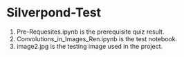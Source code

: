 # Silverpond-Test

1. Pre-Requesites.ipynb is the prerequisite quiz result.
2. Convolutions_in_Images_Ren.ipynb is the test notebook. 
3. image2.jpg is the testing image used in the project.
